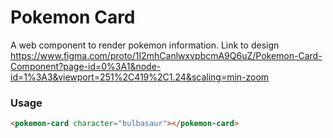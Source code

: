 # Pokemon Card

A web component to render pokemon information.
Link to design https://www.figma.com/proto/1I2mhCanlwxvpbcmA9Q6uZ/Pokemon-Card-Component?page-id=0%3A1&node-id=1%3A3&viewport=251%2C419%2C1.24&scaling=min-zoom

### Usage

```html
<pokemon-card character="bulbasaur"></pokemon-card>
```

